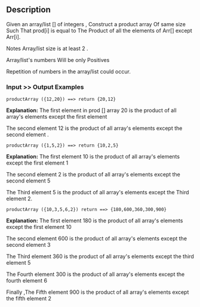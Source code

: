 ## Description

Given an array/list [] of integers , Construct a product array Of same size Such That prod[i] is equal to The Product of all the elements of Arr[] except Arr[i].

Notes
Array/list size is at least 2 .

Array/list's numbers Will be only Positives

Repetition of numbers in the array/list could occur.

### Input >> Output Examples

```
productArray ({12,20}) ==> return {20,12}
```

**Explanation:**
The first element in prod [] array 20 is the product of all array's elements except the first element

The second element 12 is the product of all array's elements except the second element .

```
productArray ({1,5,2}) ==> return {10,2,5}
```

**Explanation:**
The first element 10 is the product of all array's elements except the first element 1

The second element 2 is the product of all array's elements except the second element 5

The Third element 5 is the product of all array's elements except the Third element 2.

```
productArray ({10,3,5,6,2}) return ==> {180,600,360,300,900}
```

**Explanation:**
The first element 180 is the product of all array's elements except the first element 10

The second element 600 is the product of all array's elements except the second element 3

The Third element 360 is the product of all array's elements except the third element 5

The Fourth element 300 is the product of all array's elements except the fourth element 6

Finally ,The Fifth element 900 is the product of all array's elements except the fifth element 2
